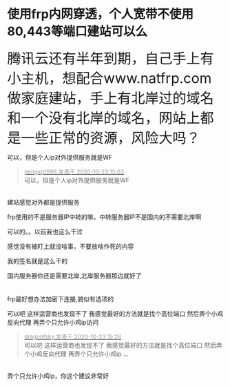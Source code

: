# 使用frp内网穿透，个人宽带不使用80,443等端口建站可以么


<font size="6">腾讯云还有半年到期，自己手上有小主机，想配合www.natfrp.com做家庭建站，手上有北岸过的域名和一个没有北岸的域名，网站上都是一些正常的资源，风险大吗？</font>

可以，但是个人ip对外提供服务就是WF

<div class="quote"><blockquote><font size="2"><a href="https://www.hostloc.com/forum.php?mod=redirect&amp;goto=findpost&amp;pid=9341274&amp;ptid=757616" target="_blank"><font color="#999999">pengxp1996 发表于 2020-10-23 15:03</font></a></font><br />
可以，但是个人ip对外提供服务就是WF</blockquote></div><br />
建站感觉对外都是提供服务<img src="static/image/smiley/default/titter.gif" smilieid="9" border="0" alt="" />

frp使用的不是服务器IP中转的嘛，中转服务器IP不是国内的不需要北岸啊<img src="static/image/smiley/default/lol.gif" smilieid="12" border="0" alt="" />

可以的。。以前我也这么干过

感觉没有被盯上就没啥事，不要放啥作死的内容

我的签名就是这么干的

国内服务器你还是需要北岸,北岸服务器那边就好了<br />
<br />
<br />
frp最好想办法加密下连接,貌似有选项的<img id="aimg_xV1oR" onclick="zoom(this, this.src, 0, 0, 0)" class="zoom" src="https://cdn.jsdelivr.net/gh/hishis/forum-master/public/images/patch.gif" onmouseover="img_onmouseoverfunc(this)" onload="thumbImg(this)" border="0" alt="" />

可以吧 这样运营商也发现不了 我感觉最好的方法就是找个高位端口 然后弄个小鸡反向代理 再弄个只允许小鸡ip访问

<div class="quote"><blockquote><font size="2"><a href="https://www.hostloc.com/forum.php?mod=redirect&amp;goto=findpost&amp;pid=9341413&amp;ptid=757616" target="_blank"><font color="#999999">dragonfsky 发表于 2020-10-23 15:26</font></a></font><br />
可以吧 这样运营商也发现不了 我感觉最好的方法就是找个高位端口 然后弄个小鸡反向代理 再弄个只允许小鸡ip ...</blockquote></div><br />
弄个只允许小鸡ip，你这个建议非常好
